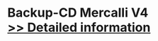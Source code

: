 # Backup-CD Mercalli V4<br />[>> Detailed information](https://secure.element5.com/esales/product.html?productid=300649916&affiliateid=200057808)